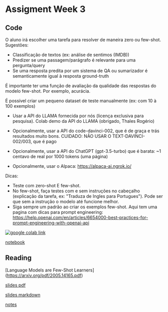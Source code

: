 # Assigment Week 3

## Code

O aluno irá escolher uma tarefa para resolver de maneira zero ou few-shot. Sugestões:

- Classificação de textos (ex: análise de sentimos (IMDB))
- Predizer se uma passagem/parágrafo é relevante para uma pergunta/query
- Se uma resposta predita por um sistema de QA ou sumarizador é semanticamente igual à resposta ground-truth

É importante ter uma função de avaliação da qualidade das respostas do modelo few-shot. Por exemplo, acurácia.

É possível criar um pequeno dataset de teste manualmente (ex: com 10 à 100 exemplos)

- Usar a API do LLAMA fornecida por nós (licença exclusiva para pesquisa). Colab demo da API do LLAMA (obrigado, Thales Rogério)
- Opcionalmente, usar a API do code-davinci-002, que é de graça e trás resultados muito bons.
CUIDADO: NÃO USAR O TEXT-DAVINCI-002/003, que é pago

- Opcionalmente, usar a API do ChatGPT (gpt-3.5-turbo) que é barata: ~1 centavo de real por 1000 tokens (uma página)
- Opcionalmente, usar o Alpaca: https://alpaca-ai.ngrok.io/

Dicas:

- Teste com zero-shot E few-shot.
- No few-shot, faça testes com e sem instruções no cabeçalho (explicação da tarefa, ex: "Traduza de Ingles para Portugues"). Pode ser que sem a instrução o modelo até funcione melhor.
- Siga sempre um padrão ao criar os exemplos few-shot. Aqui tem uma pagina com dicas para prompt engineering: https://help.openai.com/en/articles/6654000-best-practices-for-prompt-engineering-with-openai-api

[![google colab link](https://colab.research.google.com/assets/colab-badge.svg)](https://colab.research.google.com/github/tcvieira/IA368-DD-012023/blob/main/assingments/03/notebook.ipynb)

[notebook](notebook.ipynb)

## Reading

[Language Models are Few-Shot Learners] (https://arxiv.org/pdf/2005.14165.pdf)

[slides pdf](article-slides.pdf)

[slides markdown](article-slides.md)

[notes](article-notes.md)
